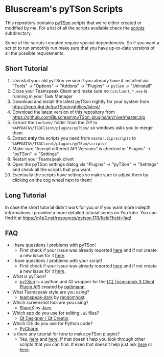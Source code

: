 # Bluscream's pyTSon Scripts
This repository contains [pyTSon](https://github.com/pathmann/pyTSon) scripts that we're either created or modified by me.
For a list of all the scripts available check the [scripts](https://github.com/Bluscream/pyTSon_plugins/tree/master/scripts) subdirectory.

Some of the scripts i created require special dependencies. So if you want a script to run smoothly run make sure that you have up-to-date versions of all the possible requirements.

## Short Tutorial
1. Uninstall your old pyTSon version if you already have it installed via "Tools" -> "Options" -> "Addons" -> "Plugins" -> `pyTSon` -> "Uninstall"
2. Close your Teamspeak Client and make sure no `ts3client_*.exe` is running in your Task Manager
3. Download and install the latest pyTSon nightly for your system from https://repo.4qt.de/pyTSon/nightlies/latest/
4. Download the latest version of this repository from https://github.com/Bluscream/pyTSon_plugins/archive/master.zip
5. Extract the `include/` folder from the ZIP to `%APPDATA%/TS3Client/plugins/pyTSon/` so windows asks you to merge them
6. Extract **only** the scripts you need from `master.zip/scripts` to `%APPDATA%/TS3Client/plugins/pyTSon/scripts/`
7. Make sure "Accept different API Versions" is checked in "Plugins" -> "pyTSon" -> "Settings"
8. Restart your Teamspeak client
9. Open the pyTSon settings dialog via "Plugins" -> "pyTSon" -> "Settings" and check all the scripts that you want.
10. Eventually the scripts have settings so make sure to adjust them by clicking on the cog wheel next to them!

## Long Tutorial
In case the short tutorial didn't work for you or if you want more indepth informations i provided a more detailed tutorial series on YouTube.
You can find it at https://r4p3.net/resources/pytson.170/field?field=faq!

## FAQ
- I have questions / problems with pyTSon!
  - First check if your issue was already reported [here](https://github.com/pathmann/pyTSon/issues?utf8=%E2%9C%93&q=is%3Aissue) and if not create a new issue for it [here](https://github.com/pathmann/pyTSon/issues/new).
- I have questions / problems with your script!
  - First check if your issue was already reported [here](https://github.com/Bluscream/pyTSon_plugins/issues?utf8=%E2%9C%93&q=is%3Aissue) and if not create a new issue for it [here](https://github.com/Bluscream/pyTSon_plugins/issues/new).
- What is pyTSon?
  - [pyTSon](https://github.com/pathmann/pyTSon) is a python and Qt wrapper for the [[C] Teamspeak 3 Client Plugin API](https://github.com/TeamspeakDocs/PluginAPI) created by [pathmann](https://github.com/pathmann).
- What Teamspeak style are you using?
  - [teamspeak-dark](https://github.com/randomhost/teamspeak-dark) by [randomhost](https://github.com/randomhost).
- Which screenshot tool are you using?
  - [ShareX](https://github.com/ShareX/ShareX) by [Jaex](https://github.com/Jaex).
- Which app do you use for editing `.ui` files?
  - [Qt Designer / Qt Creator](https://www.qt.io/download-qt-installer).
- Which IDE do you use for Python code?
  - [PyCharm](https://www.jetbrains.com/pycharm)
- Is there any tutorial for how to make pyTSon plugins?
  - Yes, [here](https://github.com/pathmann/pyTSon#how-to-develop-a-python-plugin) and [here](https://github.com/pathmann/pyTSon/issues?q=is%3Aissue+is%3Aclosed+label%3Aquestion). If that doesn't help you look through other scripts that you can find. If even that doesn't help just ask [here](https://github.com/Bluscream/pyTSon_plugins/issues/new) or [here](https://github.com/pathmann/pyTSon/issues/new).